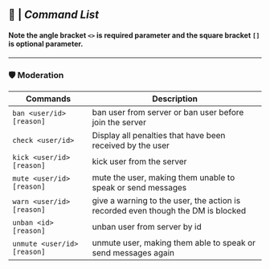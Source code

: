 ## 🍁 | _**Command List**_

#### Note the angle bracket `<>` is required parameter and the square bracket `[]` is optional parameter.
---
### 🛡 Moderation
| Commands | Description |
| --- | --- |
| `ban <user/id> [reason]` | ban user from server or ban user before join the server|
| `check <user/id>`| Display all penalties that have been received by the user|
| `kick <user/id> [reason]` | kick user from the server |
| `mute <user/id> [reason]` | mute the user, making them unable to speak or send messages|
| `warn <user/id> [reason]`| give a warning to the user, the action is recorded even though the DM is blocked|
| `unban <id> [reason]`| unban user from server by id |
| `unmute <user/id> [reason]`| unmute user, making them able to speak or send messages again |
